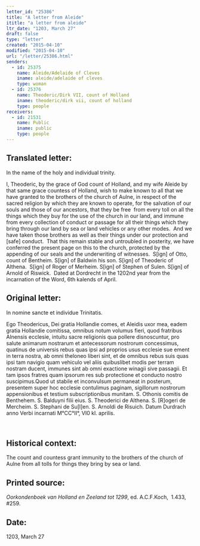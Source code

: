 ```yaml
---
letter_id: "25386"
title: "A letter from Aleide"
ititle: "a letter from aleide"
ltr_date: "1203, March 27"
draft: false
type: "letter"
created: "2015-04-10"
modified: "2015-04-10"
url: "/letter/25386.html"
senders:
  - id: 25375
    name: Aleide/Adelaide of Cleves
    iname: aleide/adelaide of cleves
    type: woman
  - id: 25376
    name: Theoderic/Dirk VII, count of Holland
    iname: theoderic/dirk vii, count of holland
    type: people
receivers:
  - id: 21531
    name: Public
    iname: public
    type: people
---
```

<h2> Translated letter:</h2><p class="Bodytext51">In the name of the holy and individual trinity.</p><p class="Bodytext51">I, Theoderic, by the grace of God count of Holland, and my wife Aleide by that same grace countess of Holland, wish to make known to all that we have granted to the brothers of the church of Aulne, in respect of the sacred religion by which they are known to operate, for the salvation of our souls and those of our ancestors, that they be free&nbsp; from every toll on all the things which they buy for the use of the church in our land, and immune from every collection of conduct or passage for all their things which they bring through our land by sea or land vehicles or any other modes.&nbsp; And we have taken those brothers as well as their things under our protection and [safe] conduct.&nbsp; That this remain stable and untroubled in posterity, we have conferred the present page on this to the church, protected by the appending of our seals and the underwriting of witnesses.&nbsp; S[ign] of Otto, count of Bentheim. S[ign] of Baldwin his son. S[ign] of Theoderic of Althena.&nbsp; S[ign] of Roger of Merheim. S[ign] of Stephen of Sulen. S[ign] of Arnold of Riswick.&nbsp; Dated at Dordrecht in the 1202nd year from the incarnation of the Word, 6th kalends of April.</p><h2 class="mt-4"> Original letter:</h2><p class="Bodytext61">In nomine sancte et individue Trinitatis.</p><p class="Bodytext61">Ego Theodericus, Dei gratia Hollandie comes, et Aleidis uxor mea, eadem gratia Hollandie comitissa, omnibus notum volumus fieri, quod fratribus Alnensis ecclesie, intuitu sacre religionis qua pollere disnoscuntur, pro salute animarum nostrarum et antecessorum nostrorum concessimus, quatinus de universis rebus quas ipsi ad proprios usus ecclesie sue ement in terra nostra, ab omni theloneo liberi sint, et de omnibus rebus suis quas ipsi tam navigio quam vehiculo vel aliis quibuslibet modis per terram nostram ducent, immunes sint ab omni exactione winagii sive passagii. Et tam ipsos fratres quam ipsorum res sub protectione et conducto nostro suscipimus.Quod ut stabile et inconvulsum permaneat in posterum, presentem super hoc ecclesie contulimus paginam, sigillorum nostrorum appensionibus et testium subscriptionibus munitam. S. Othonis comitis de Benthehem. S. Balduyni filii eius. S. Theoderici de Althena. S. [R]ogeri de Mercheim. S. Stephani de Su[l]en. S. Arnoldi de Risuich. Datum Durdrach anno Verbi incarnati M°CC°II°, VI0 kl. aprilis.</p><p class="Bodytext61">&nbsp;</p><h2 class="mt-4"> Historical context:</h2><p>The count and countess grant immunity to the brothers of the church of Aulne from all tolls for things they bring by sea or land.</p><h2 class="mt-4"> Printed source:</h2><p class="Bodytext51"><i>Oorkondenboek van Holland en Zeeland tot 1299</i>, ed. A.C.F.Koch, &nbsp;1.433, #259.</p><h2 class="mt-4"> Date:</h2>1203, March 27